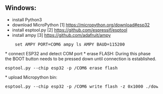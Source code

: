 ## Windows:
* install Python3 
* download MicroPython [1] https://micropython.org/download#esp32
* install esptool.py [2] https://github.com/espressif/esptool
* install ampy [3] https://github.com/adafruit/ampy <pre>
set AMPY_PORT=COM6
ampy ls
AMPY_BAUD=115200
</pre>
* connect ESP32 and detect COM port
* erase FLASH: 
    During this phase the BOOT button needs to be pressed down until connection is established.
    <pre>esptool.py --chip esp32 -p /COM6 erase_flash</pre>
* upload Micropython bin: 
    <pre>esptool.py --chip esp32 -p /COM6 write_flash -z 0x1000 ./down/esp32-20180821-v1.9.4-479-g828f771e3.bin</pre>

</pre>